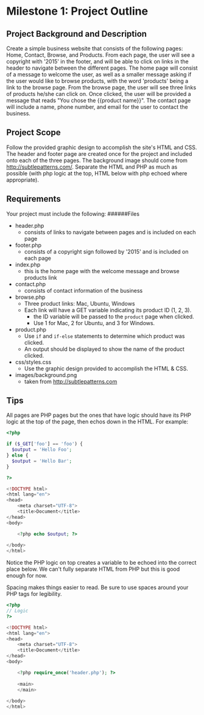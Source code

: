 # Milestone 1: Project Outline

## Project Background and Description
Create a simple business website that consists of the following pages: Home, Contact, Browse, and Products. From each page, the user will see a copyright with '2015' in the footer, and will be able to click on links in the header to navigate between the different pages. The home page will consist of a message to welcome the user, as well as a smaller message asking if the user would like to browse products, with the word 'products' being a link to the browse page. From the browse page, the user will see three links of products he/she can click on. Once clicked, the user will be provided a message that reads "You chose the {{product name}}". The contact page will include a name, phone number, and email for the user to contact the business. 

## Project Scope
Follow the provided graphic design to accomplish the site's HTML and CSS. The header and footer page are created once for the project and included onto each of the three pages. The background image should come from http://subtlepatterns.com/. Separate the HTML and PHP as much as possible (with php logic at the top, HTML below with php echoed where appropriate).

## Requirements
Your project must include the following:
######Files
- header.php
  - consists of links to navigate between pages and is included on each page
- footer.php
  - consists of a copyright sign followed by '2015' and is included on each page
- index.php
  - this is the home page with the welcome message and browse products link
- contact.php
  - consists of contact information of the business
- browse.php
  - Three product links: Mac, Ubuntu, Windows
  - Each link will have a GET variable indicating its product ID (1, 2, 3).
    - the ID variable will be passed to the `product` page when clicked. 
    - Use 1 for Mac, 2 for Ubuntu, and 3 for Windows.
- product.php
  - Use `if` and `if-else` statements to determine which product was clicked.
  - An output should be displayed to show the name of the product clicked.
- css/styles.css
  - Use the graphic design provided to accomplish the HTML & CSS.
- images/background.png
  - taken from http://subtlepatterns.com 

## Tips

All pages are PHP pages but the ones that have logic should have its PHP logic at the top of the page, then echos down in the HTML. For example:

```php
<?php

if ($_GET['foo'] == 'foo') {
  $output = 'Hello Foo';
} else {
  $output = 'Hello Bar';
}

?>

<!DOCTYPE html>
<html lang="en">
<head>
	<meta charset="UTF-8">
	<title>Document</title>
</head>
<body>

	<?php echo $output; ?>
	
</body>
</html>
```

Notice the PHP logic on top creates a variable to be echoed into the correct place below. We can't fully separate HTML from PHP but this is good enough for now. 

Spacing makes things easier to read. Be sure to use spaces around your PHP tags for legibility.

```php
<?php
// Logic
?>

<!DOCTYPE html>
<html lang="en">
<head>
	<meta charset="UTF-8">
	<title>Document</title>
</head>
<body>

	<?php require_once('header.php'); ?>
	
	<main>
	</main>
	
</body>
</html>
```
